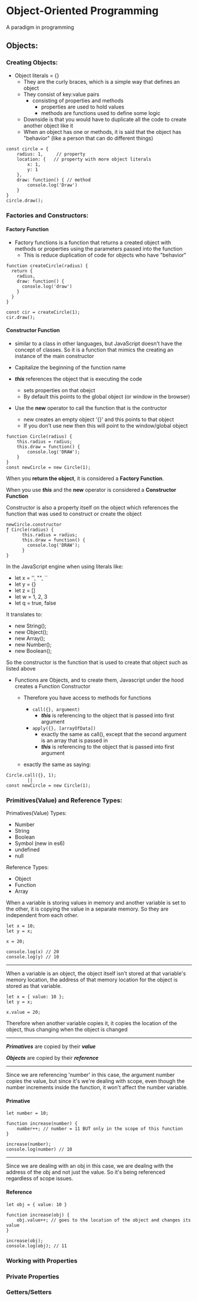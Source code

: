 # Object-Oriented Programming

A paradigm in programming

## Objects:

### Creating Objects:

- Object literals = {}
  * They are the curly braces, which is a simple way that defines an object
  * They consist of key:value pairs
       * consisting of properties and methods
          * properties are used to hold values
          * methods are functions used to define some logic
  * Downside is that you would have to duplicate all the code to create another object like it
  * When an object has one or methods, it is said that the object has "behavior" (like a person that can do different things)

```
const circle = {
	radius: 1,     // property
	location: {   // property with more object literals
		x: 1,
		y: 1
	},
	draw: function() { // method
		console.log('Draw')
	}
}
circle.draw();
```

### Factories and Constructors:

  
#### Factory Function
- Factory functions is a function that returns a created object with methods or properties using the parameters passed into the function
  - This is reduce duplication of code for objects who have "behavior"

```
function createCircle(radius) {
  return {
    radius,
    draw: function() {
      console.log('draw')
    }
  }
}

const cir = createCircle(1);
cir.draw();
```

#### Constructor Function
* similar to a class in other languages, but JavaScript doesn't have the concept of classes. So it is a  function that mimics the creating an instance of the main constructor

* Capitalize the beginning of the function name
* **_this_** references the object that is executing the code
	* sets properties on that obejct
	* By default this points to the global object (or window in the browser)
*  Use the **new** operator to call the function that is the contructor
	* new creates an empty object '{}' and this points to that object
	* If you don't use new then this will point to the window/global object

```
function Circle(radius) {
	this.radius = radius;
	this.draw = function() {
		console.log('DRAW');
	}
}
const newCircle = new Circle(1);
```

When you __return the object__, it is considered a __Factory Function__.

When you use **_this_** and the **new** operator is considered a __Constructor Function__

Constructor is also a property itself on the object which references the function that was used to construct or create the object

```
newCircle.constructor
ƒ Circle(radius) {
	  this.radius = radius;
	  this.draw = function() {
	    console.log('DRAW');
	  }
}
```

In the JavaScript engine when using literals like:
- let x = '', "", ``
- let y = {}
- let z = []
- let w = 1, 2, 3
- let q = true, false

It translates to:
- new String();
- new Object();
- new Array();
- new Number();
- new Boolean();

So the constructor is the function that is used to create that object such as listed above

- Functions are Objects, and to create them, Javascript under the hood creates a Function Constructor

	* Therefore you have access to methods for functions
		* `call({}, argument)`
	      * **_this_** is referencing to the object that is passed into first argument
      * `apply({}, [arrayOfData])`
		* exactly the same as call(), except that the second argument is an array that is passed in
		* **_this_** is referencing to the object that is passed into first argument
		
    * exactly the same as saying:
```
Circle.call({}, 1);
        ||
const newCircle = new Circle(1);
```
### Primitives(Value) and Reference Types:

Primatives(Value) Types:
- Number
- String
- Boolean
- Symbol (new in es6)
- undefined
- null

Reference Types:

- Object
- Function
- Array

When a variable is storing values in memory and another variable is set to the other, it is copying the value in a separate memory. So they are independent from each other.
```
let x = 10; 
let y = x;

x = 20;

console.log(x) // 20 
console.log(y) // 10
```
---

When a variable is an object, the object itself isn't stored at that variable's memory location, the address of that memory location for the object is stored as that variable.

```
let x = { value: 10 };
let y = x;

x.value = 20;
```

Therefore when another variable copies it, it copies the location of the object, thus changing when the object is changed

---

**_Primatives_** are copied by their **_value_**

**_Objects_** are copied by their **_reference_**

---

Since we are referencing 'number' in this case, the argument number copies the value, but since it's we're dealing with scope, even though the number increments inside the function, it won't affect the number variable.

#### Primative

```
let number = 10;

function increase(number) {
	number++; // number = 11 BUT only in the scope of this function
}

increase(number);
console.log(number) // 10
```

---

Since we are dealing with an obj in this case, we are dealing with the address of the obj and not just the value. So it's being referenced regardless of scope issues.

#### Reference

```
let obj = { value: 10 }

function increase(obj) {
	obj.value++; // goes to the location of the object and changes its value
}

increase(obj);
console.log(obj); // 11
```

### Working with Properties

### Private Properties

### Getters/Setters

